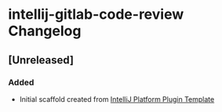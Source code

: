 <!-- Keep a Changelog guide -> https://keepachangelog.com -->

# intellij-gitlab-code-review Changelog

## [Unreleased]
### Added
- Initial scaffold created from [IntelliJ Platform Plugin Template](https://github.com/JetBrains/intellij-platform-plugin-template)
